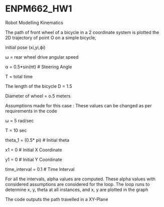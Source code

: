 # ENPM662_HW1
Robot Modelling Kinematics

The path of front wheel of a bicycle in a 2 coordinate system is plotted
the 2D trajectory of point O on a simple bicycle,

initial pose (xi,yi,ϕi)

ω = rear wheel drive angular speed 

α = 0.5*sin(πt)     # Steering Angle

T = total time

The length of the bicycle D = 1.5

Diameter of wheel = o.5 meters

Assumptions made for this case :  These values can be changed as per requirements in the code

ω = 5 rad/sec 

T = 10 sec               

theta_1 = (0.5* pi)         # Initial theta 

x1 = 0                      # Initial X Coordinate

y1 = 0                      # Initial Y Coordinate

time_interval = 0.1         # Time Interval

For all the intervals, alpha values are computed. These alpha values with considered assumptions are considered for the loop.
The loop runs to determine x, y, theta at all instances, and x, y are plotted in the graph

The code outputs the path travelled in a XY-Plane
